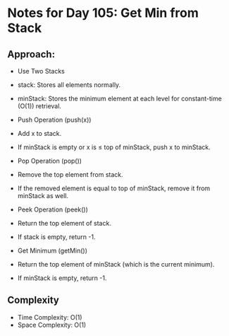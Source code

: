 # Notes for Day 105: Get Min from Stack

## Approach:

- Use Two Stacks
- stack: Stores all elements normally.
- minStack: Stores the minimum element at each level for constant-time (O(1)) retrieval.

- Push Operation (push(x))
- Add x to stack.
- If minStack is empty or x is ≤ top of minStack, push x to minStack.

- Pop Operation (pop())
- Remove the top element from stack.
- If the removed element is equal to top of minStack, remove it from minStack as well.
 
- Peek Operation (peek())
- Return the top element of stack.
- If stack is empty, return -1.

- Get Minimum (getMin())
- Return the top element of minStack (which is the current minimum).
- If minStack is empty, return -1.

## Complexity

- Time Complexity: O(1)
- Space Complexity: O(1)
